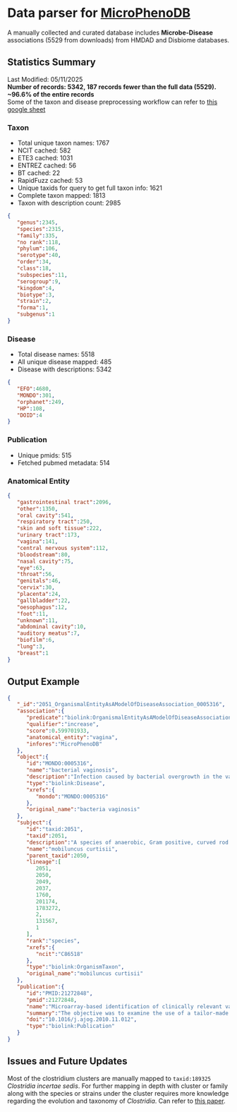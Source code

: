 # Data parser for [MicroPhenoDB](http://liwzlab.ifr.fidt.top:61010/microphenodb/#/home)
A manually collected and curated database includes **Microbe-Disease** associations (5529 from downloads) from HMDAD and Disbiome databases. 

## Statistics Summary
Last Modified: 05/11/2025 <br>
**Number of records: 5342, 187 records fewer than the full data (5529). <br>
~96.6% of the entire records** <br>
Some of the taxon and disease preprocessing workflow can refer to [this google sheet]("https://docs.google.com/spreadsheets/d/1dnPfB6qppecZWK3Yl_6HHXM1M4i7Vpam55-_vkHo2DI/edit?gid=0#gid=0")


### Taxon 
- Total unique taxon names: 1767
- NCIT cached: 582 
- ETE3 cached: 1031 
- ENTREZ cached: 56 
- BT cached: 22 
- RapidFuzz cached: 53
- Unique taxids for query to get full taxon info: 1621
- Complete taxon mapped: 1813
- Taxon with description count: 2985


```json
{
   "genus":2345,
   "species":2315,
   "family":335,
   "no rank":118,
   "phylum":106,
   "serotype":40,
   "order":34,
   "class":18,
   "subspecies":11,
   "serogroup":9,
   "kingdom":4,
   "biotype":3,
   "strain":2,
   "forma":1,
   "subgenus":1
}
```

### Disease
- Total disease names: 5518
- All unique disease mapped: 485
- Disease with descriptions: 5342

```json
{
   "EFO":4680,
   "MONDO":301,
   "orphanet":249,
   "HP":108,
   "DOID":4
}
```

### Publication
- Unique pmids: 515
- Fetched pubmed metadata: 514

### Anatomical Entity
```json
{
   "gastrointestinal tract":2096,
   "other":1350,
   "oral cavity":541,
   "respiratory tract":250,
   "skin and soft tissue":222,
   "urinary tract":173,
   "vagina":141,
   "central nervous system":112,
   "bloodstream":80,
   "nasal cavity":75,
   "eye":63,
   "throat":56,
   "genitals":46,
   "cervix":30,
   "placenta":24,
   "gallbladder":22,
   "oesophagus":12,
   "foot":11,
   "unknown":11,
   "abdominal cavity":10,
   "auditory meatus":7,
   "biofilm":6,
   "lung":3,
   "breast":1
}
```


## Output Example
```json
{
   "_id":"2051_OrganismalEntityAsAModelOfDiseaseAssociation_0005316",
   "association":{
      "predicate":"biolink:OrganismalEntityAsAModelOfDiseaseAssociation",
      "qualifier":"increase",
      "score":0.599701933,
      "anatomical_entity":"vagina",
      "infores":"MicroPhenoDB"
   },
   "object":{
      "id":"MONDO:0005316",
      "name":"bacterial vaginosis",
      "description":"Infection caused by bacterial overgrowth in the vagina. Most affected women are asymptomatic. When symptoms occur, they include foul-smelling vaginal discharge, vaginal itching, and burning. Risk factors include sexual activity with multiple partners and the use of vaginal douches and intrauterine devices. Up to a third of cases resolve without treatment. Antibiotic treatment is recommended when symptoms are present and for women that are pregnant at the time of infection. [NCIT:P378]",
      "type":"biolink:Disease",
      "xrefs":{
         "mondo":"MONDO:0005316"
      },
      "original_name":"bacteria vaginosis"
   },
   "subject":{
      "id":"taxid:2051",
      "taxid":2051,
      "description":"A species of anaerobic, Gram positive, curved rod shaped bacterium assigned to the phylum Actinobacteria. This species is motile by one to six flagella that originate from the same spot on each cell and is oxidase, indole and catalase negative. M. curtisii is found in the vaginal tract and is pathogenic, being a causative agent of bacterial vaginosis.[NCIT]",
      "name":"mobiluncus curtisii",
      "parent_taxid":2050,
      "lineage":[
         2051,
         2050,
         2049,
         2037,
         1760,
         201174,
         1783272,
         2,
         131567,
         1
      ],
      "rank":"species",
      "xrefs":{
         "ncit":"C86518"
      },
      "type":"biolink:OrganismTaxon",
      "original_name":"mobiluncus curtisii"
   },
   "publication":{
      "id":"PMID:21272848",
      "pmid":21272848,
      "name":"Microarray-based identification of clinically relevant vaginal bacteria in relation to bacterial vaginosis.",
      "summary":"The objective was to examine the use of a tailor-made DNA microarray containing probes representing the vaginal microbiota to examine bacterial vaginosis. One hundred one women attending a health center for HIV testing in South Africa were enrolled. Stained, liquid-based cytology slides were scored for bacterial vaginosis. An inventory of organisms was obtained using microarray technology, probing genera associated with bacterial vaginosis in more detail, namely Gardnerella, Atopobium, Dialister, Leptotrichia, Megasphaera, Mobiluncus, Peptostreptococcus, Prevotella, and Sneathia. Of 101 women, 34 were diagnosed positive for bacterial vaginosis. This condition was associated with an increased microbial diversity. It is no longer useful to base the diagnosis of bacterial vaginosis on Gardnerella alone. Rather, its presence with Leptotrichia and Prevotella species, and especially Atopobium was more indicative of an aberrant state of the vaginal flora. To understand the vaginal microbiota in more detail, microarray-based identification can be used after microscopic scoring. [abstract]",
      "doi":"10.1016/j.ajog.2010.11.012",
      "type":"biolink:Publication"
   }
}
```

## Issues and Future Updates
Most of the clostridium clusters are manually mapped to `taxid:189325`
*Clostridia incertae sedis*. For further mapping in depth with cluster or family along with the species or strains under the cluster requires more knowledge regarding the evolution and taxonomy of 
*Clostridia*. Can refer to [this paper]("https://pmc.ncbi.nlm.nih.gov/articles/PMC6656338/").